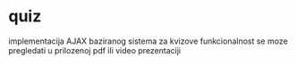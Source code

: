 # quiz
implementacija AJAX baziranog sistema za kvizove
funkcionalnost se moze pregledati u prilozenoj pdf ili video prezentaciji

